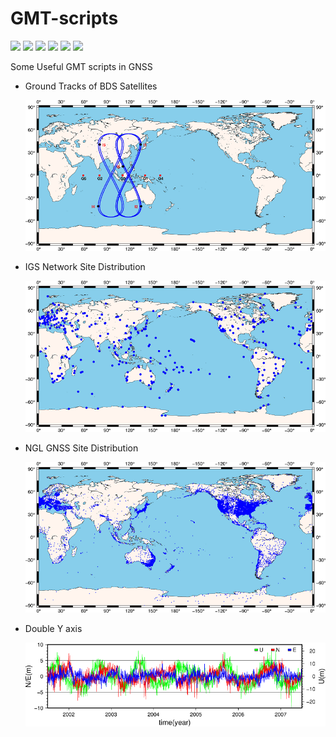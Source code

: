 # GMT-scripts

![](https://img.shields.io/badge/build-passing-brightgreen.svg) ![](https://img.shields.io/badge/platform-Linux-orange.svg) ![](https://img.shields.io/badge/compiler-shell-yellow.svg) ![](https://img.shields.io/badge/author-Jason%20Ding-blue.svg) ![](https://img.shields.io/badge/license-MIT-ff69b4.svg)  ![](https://img.shields.io/badge/version-GMT6.0.0-pink.svg)

 Some Useful GMT scripts in GNSS

- Ground Tracks of BDS Satellites

  ![](https://github.com/Sardingfish/GMT-scripts/blob/master/SatTracks/SatTracks.png)

- IGS Network Site Distribution

  ![](https://github.com/Sardingfish/GMT-scripts/blob/master/IGSsites/IGSsites.png)

- NGL GNSS Site Distribution

  ![](https://github.com/Sardingfish/GMT-scripts/blob/master/NGLsites/NGLsites.png)

- Double Y axis

  ![](https://github.com/Sardingfish/GMT-scripts/blob/master/DoubleYaxis/DoubleYaxis.png)

